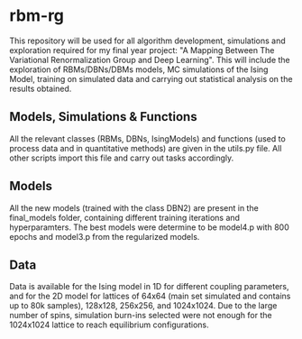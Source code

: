 # rbm-rg
This repository will be used for all algorithm development, simulations and exploration required for my final year project: "A Mapping Between The Variational Renormalization Group and Deep Learning". This will include the exploration of RBMs/DBNs/DBMs models, MC simulations of the Ising Model, training on simulated data and carrying out statistical analysis on the results obtained.

## Models, Simulations & Functions
All the relevant classes  (RBMs, DBNs, IsingModels) and functions (used to process data and in quantitative methods) are given in the utils.py file. All other scripts import this file and carry out tasks accordingly.

## Models
All the new models (trained with the class DBN2) are present in the final_models folder, containing different training iterations and hyperparamters. The best models were determine to be model4.p with 800 epochs and model3.p from the regularized models.

## Data
Data is available for the Ising model in 1D for different coupling parameters, and for the 2D model for lattices of 64x64 (main set simulated and contains up to 80k samples), 128x128, 256x256, and 1024x1024. Due to the large number of spins, simulation burn-ins selected were not enough for the 1024x1024 lattice to reach equilibrium configurations.
